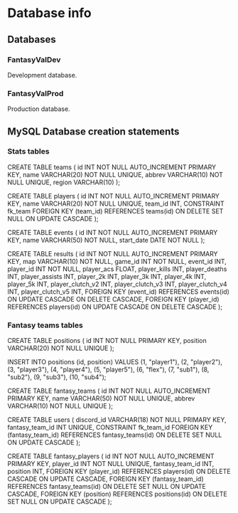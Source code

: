 # Database info

## Databases

### FantasyValDev

Development database.

### FantasyValProd

Production database.

## MySQL Database creation statements

### Stats tables

CREATE TABLE teams 
(
	id INT NOT NULL AUTO_INCREMENT PRIMARY KEY,
	name VARCHAR(20) NOT NULL UNIQUE,
	abbrev VARCHAR(10) NOT NULL UNIQUE,
	region VARCHAR(10)
);

CREATE TABLE players
(
	id INT NOT NULL AUTO_INCREMENT PRIMARY KEY,
	name VARCHAR(20) NOT NULL UNIQUE,
	team_id INT,
	CONSTRAINT fk_team FOREIGN KEY (team_id) REFERENCES teams(id) ON DELETE SET NULL ON UPDATE CASCADE
);

CREATE TABLE events
(
	id INT NOT NULL AUTO_INCREMENT PRIMARY KEY,
	name VARCHAR(50) NOT NULL,
	start_date DATE NOT NULL
);

CREATE TABLE results
(
	id INT NOT NULL AUTO_INCREMENT PRIMARY KEY,
	map VARCHAR(10) NOT NULL,
	game_id INT NOT NULL,
	event_id INT,
	player_id INT NOT NULL,
	player_acs FLOAT,
	player_kills INT,
	player_deaths INT,
	player_assists INT,
	player_2k INT,
	player_3k INT,
	player_4k INT,
	player_5k INT,
	player_clutch_v2 INT,
	player_clutch_v3 INT,
	player_clutch_v4 INT,
	player_clutch_v5 INT,
	FOREIGN KEY (event_id) REFERENCES events(id) ON UPDATE CASCADE ON DELETE CASCADE,
	FOREIGN KEY (player_id) REFERENCES players(id) ON UPDATE CASCADE ON DELETE CASCADE
);

### Fantasy teams tables

CREATE TABLE positions
(
	id INT NOT NULL PRIMARY KEY,
	position VARCHAR(20) NOT NULL UNIQUE
);

INSERT INTO positions (id, position)
VALUES
	(1, "player1"),
	(2, "player2"),
	(3, "player3"),
	(4, "player4"),
	(5, "player5"),
	(6, "flex"),
	(7, "sub1"),
	(8, "sub2"),
	(9, "sub3"),
	(10, "sub4");

CREATE TABLE fantasy_teams
(
	id INT NOT NULL AUTO_INCREMENT PRIMARY KEY,
	name VARCHAR(50) NOT NULL UNIQUE,
	abbrev VARCHAR(10) NOT NULL UNIQUE
);

CREATE TABLE users
(
	discord_id VARCHAR(18) NOT NULL PRIMARY KEY,
	fantasy_team_id INT UNIQUE,
	CONSTRAINT fk_team_id FOREIGN KEY (fantasy_team_id) REFERENCES fantasy_teams(id) ON DELETE SET NULL ON UPDATE CASCADE
);

CREATE TABLE fantasy_players
(
	id INT NOT NULL AUTO_INCREMENT PRIMARY KEY,
	player_id INT NOT NULL UNIQUE,
	fantasy_team_id INT,
	position INT,
	FOREIGN KEY (player_id) REFERENCES players(id) ON DELETE CASCADE ON UPDATE CASCADE,
	FOREIGN KEY (fantasy_team_id) REFERENCES fantasy_teams(id) ON DELETE SET NULL ON UPDATE CASCADE,
	FOREIGN KEY (position) REFERENCES positions(id) ON DELETE SET NULL ON UPDATE CASCADE
);

